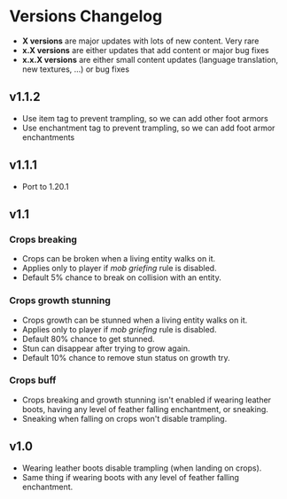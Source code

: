 # Versions Changelog

* **X versions** are major updates with lots of new content. Very rare
* **x.X versions** are either updates that add content or major bug fixes
* **x.x.X versions** are either small content updates (language translation, new textures, ...) or bug fixes

## v1.1.2
* Use item tag to prevent trampling, so we can add other foot armors
* Use enchantment tag to prevent trampling, so we can add foot armor enchantments

## v1.1.1
* Port to 1.20.1

## v1.1
### Crops breaking
* Crops can be broken when a living entity walks on it.
* Applies only to player if *mob griefing* rule is disabled. 
* Default 5% chance to break on collision with an entity.

### Crops growth stunning
* Crops growth can be stunned when a living entity walks on it.
* Applies only to player if *mob griefing* rule is disabled. 
* Default 80% chance to get stunned.
* Stun can disappear after trying to grow again.
* Default 10% chance to remove stun status on growth try.

### Crops buff
* Crops breaking and growth stunning isn't enabled if wearing leather boots, having any level of feather falling 
  enchantment, or sneaking.
* Sneaking when falling on crops won't disable trampling.

## v1.0
* Wearing leather boots disable trampling (when landing on crops).
* Same thing if wearing boots with any level of feather falling enchantment.
